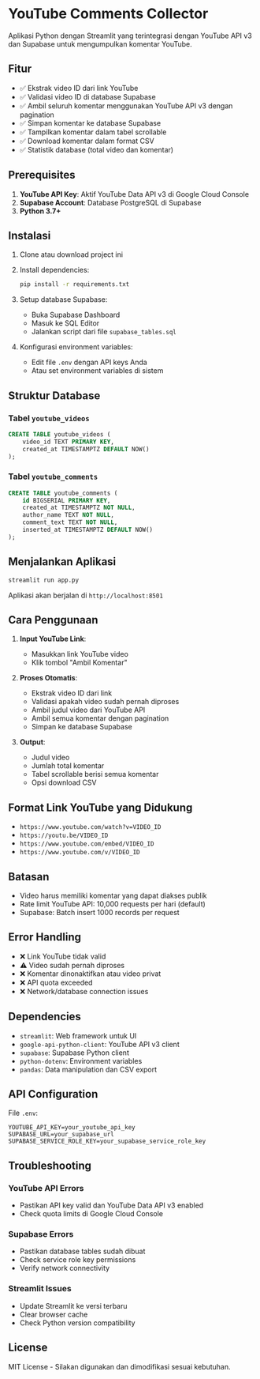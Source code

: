 # YouTube Comments Collector

Aplikasi Python dengan Streamlit yang terintegrasi dengan YouTube API v3 dan Supabase untuk mengumpulkan komentar YouTube.

## Fitur

- ✅ Ekstrak video ID dari link YouTube
- ✅ Validasi video ID di database Supabase
- ✅ Ambil seluruh komentar menggunakan YouTube API v3 dengan pagination
- ✅ Simpan komentar ke database Supabase
- ✅ Tampilkan komentar dalam tabel scrollable
- ✅ Download komentar dalam format CSV
- ✅ Statistik database (total video dan komentar)

## Prerequisites

1. **YouTube API Key**: Aktif YouTube Data API v3 di Google Cloud Console
2. **Supabase Account**: Database PostgreSQL di Supabase
3. **Python 3.7+**

## Instalasi

1. Clone atau download project ini
2. Install dependencies:
   ```bash
   pip install -r requirements.txt
   ```

3. Setup database Supabase:
   - Buka Supabase Dashboard
   - Masuk ke SQL Editor
   - Jalankan script dari file `supabase_tables.sql`

4. Konfigurasi environment variables:
   - Edit file `.env` dengan API keys Anda
   - Atau set environment variables di sistem

## Struktur Database

### Tabel `youtube_videos`
```sql
CREATE TABLE youtube_videos (
    video_id TEXT PRIMARY KEY,
    created_at TIMESTAMPTZ DEFAULT NOW()
);
```

### Tabel `youtube_comments`
```sql
CREATE TABLE youtube_comments (
    id BIGSERIAL PRIMARY KEY,
    created_at TIMESTAMPTZ NOT NULL,
    author_name TEXT NOT NULL,
    comment_text TEXT NOT NULL,
    inserted_at TIMESTAMPTZ DEFAULT NOW()
);
```

## Menjalankan Aplikasi

```bash
streamlit run app.py
```

Aplikasi akan berjalan di `http://localhost:8501`

## Cara Penggunaan

1. **Input YouTube Link**:
   - Masukkan link YouTube video
   - Klik tombol "Ambil Komentar"

2. **Proses Otomatis**:
   - Ekstrak video ID dari link
   - Validasi apakah video sudah pernah diproses
   - Ambil judul video dari YouTube API
   - Ambil semua komentar dengan pagination
   - Simpan ke database Supabase

3. **Output**:
   - Judul video
   - Jumlah total komentar
   - Tabel scrollable berisi semua komentar
   - Opsi download CSV

## Format Link YouTube yang Didukung

- `https://www.youtube.com/watch?v=VIDEO_ID`
- `https://youtu.be/VIDEO_ID`
- `https://www.youtube.com/embed/VIDEO_ID`
- `https://www.youtube.com/v/VIDEO_ID`

## Batasan

- Video harus memiliki komentar yang dapat diakses publik
- Rate limit YouTube API: 10,000 requests per hari (default)
- Supabase: Batch insert 1000 records per request

## Error Handling

- ❌ Link YouTube tidak valid
- ⚠️ Video sudah pernah diproses
- ❌ Komentar dinonaktifkan atau video privat
- ❌ API quota exceeded
- ❌ Network/database connection issues

## Dependencies

- `streamlit`: Web framework untuk UI
- `google-api-python-client`: YouTube API v3 client
- `supabase`: Supabase Python client
- `python-dotenv`: Environment variables
- `pandas`: Data manipulation dan CSV export

## API Configuration

File `.env`:
```
YOUTUBE_API_KEY=your_youtube_api_key
SUPABASE_URL=your_supabase_url
SUPABASE_SERVICE_ROLE_KEY=your_supabase_service_role_key
```

## Troubleshooting

### YouTube API Errors
- Pastikan API key valid dan YouTube Data API v3 enabled
- Check quota limits di Google Cloud Console

### Supabase Errors
- Pastikan database tables sudah dibuat
- Check service role key permissions
- Verify network connectivity

### Streamlit Issues
- Update Streamlit ke versi terbaru
- Clear browser cache
- Check Python version compatibility

## License

MIT License - Silakan digunakan dan dimodifikasi sesuai kebutuhan.
